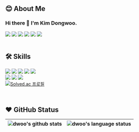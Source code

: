 
<!--
**kidw0124/kidw0124** is a ✨ _special_ ✨ repository because its `README.md` (this file) appears on your GitHub profile.

Here are some ideas to get you started:

- 🔭 I’m currently working on ...
- 🌱 I’m currently learning ...
- 👯 I’m looking to collaborate on ...
- 🤔 I’m looking for help with ...
- 💬 Ask me about ...
- 📫 How to reach me: ...
- 😄 Pronouns: ...
- ⚡ Fun fact: ...
-->

## 😊 About Me
### Hi there 👋 I'm Kim Dongwoo.

<a href="https://sleepingsnorlax.tistory.com/" target="_blank"><img src="https://img.shields.io/badge/Blog-FF9900?style=flat-square&logo=GitHub%20Sponsors&logoColor=white"/></a>
<a href="mailto:kidw0124@naver.com" target="_blank"><img src="https://img.shields.io/badge/Mail-03C75A?style=flat-square&logo=Naver&logoColor=white"/></a>
<a href="mailto:kidw0124@gmail.com" target="_blank"><img src="https://img.shields.io/badge/Gmail-EA4335?style=flat-square&logo=Gmail&logoColor=white"/></a>
<a href="https://www.instagram.com/d._.w0o/" target="_blank"><img src="https://img.shields.io/badge/instagram-E4405F?style=flat-square&logo=Instagram&logoColor=white"/></a>
<a href="https://www.facebook.com/d._.w0o/" target="_blank"><img src="https://img.shields.io/badge/facebook-1877F2?style=flat-square&logo=Facebook&logoColor=white"/></a>
<a href="https://www.kaggle.com/kidw0124" target="_blank"><img src="https://img.shields.io/badge/kaggle-20BEFF?style=flat-square&logo=Kaggle&logoColor=white"/></a>
</br></br>
## 🛠️ Skills
![](https://img.shields.io/badge/Language-C-informational?style=flat&logo=C&color=A8B9CC)
![](https://img.shields.io/badge/Language-C++-informational?style=flat&logo=C++&color=00599C)
![](https://img.shields.io/badge/Language-CSharp-informational?style=flat&logo=CSharp&color=239120)
![](https://img.shields.io/badge/Language-JavaScript-informational?style=flat&logo=JavaScript&color=F7DF1E)
![](https://img.shields.io/badge/Language-Python-informational?style=flat&logo=Python&color=3776AB)
<br>
![](https://img.shields.io/badge/Tool-React-informational?style=flat&logo=react&color=61DAFB)
![](https://img.shields.io/badge/Tool-express-informational?style=flat&logo=express&color=000000)
![](https://img.shields.io/badge/Tool-MySQL-informational?style=flat&logo=MySQL&color=003B57)
<br>
[![Solved.ac
프로필](http://mazassumnida.wtf/api/generate_badge?boj=kidw0124)](https://solved.ac/kidw0124)

</br>

## ❤️ GitHub Status

| <img align="center" src="https://github-readme-stats.vercel.app/api?username=kidw0124&show_icons=true&include_all_commits=true&theme=buefy&hide_border=true&count_private=true" alt="dwoo's github stats" /> |<img align="center" src="https://github-readme-stats.vercel.app/api/top-langs/?username=kidw0124&layout=compact&theme=buefy&hide_border=true&langs_count=10" alt="dwoo's language status"/> |
| ------------- | ------------- |



